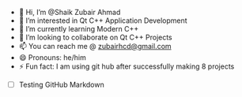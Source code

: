 - 👋 Hi, I’m @Shaik Zubair Ahmad
- 👀 I’m interested in Qt C++ Application Development
- 🌱 I’m currently learning Modern C++
- 💞️ I’m looking to collaborate on Qt C++ Projects
- 📫 You can reach me @ zubairhcd@gmail.com
- 😄 Pronouns: he/him
- ⚡ Fun fact: I am using git hub after successfully making 8 projects
- [ ] Testing GitHub Markdown 
<!---
zubair-appdev/zubair-appdev is a ✨ special ✨ repository because its `README.md` (this file) appears on your GitHub profile.
You can click the Preview link to take a look at your changes.
--->
